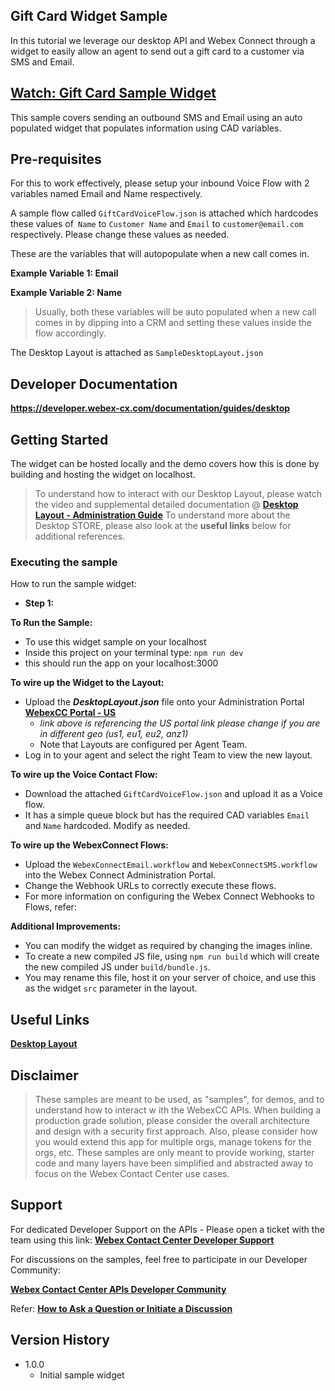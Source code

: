 ## Gift Card Widget Sample

In this tutorial we leverage our desktop API and Webex Connect through a widget to easily allow an agent to send out a gift card to a customer via SMS and Email.

## [Watch: Gift Card Sample Widget](https://app.vidcast.io/share/fbc138f2-34ff-4d2c-8351-f389d462f233)

This sample covers sending an outbound SMS and Email using an auto populated widget that populates information using CAD variables.

## Pre-requisites

For this to work effectively, please setup your inbound Voice Flow with 2 variables named Email and Name respectively.

A sample flow called `GiftCardVoiceFlow.json` is attached which hardcodes these values of` Name` to `Customer Name` and `Email` to `customer@email.com` respectively.
Please change these values as needed.

These are the variables that will autopopulate when a new call comes in.

**Example Variable 1: Email**

**Example Variable 2: Name**

> Usually, both these variables will be auto populated when a new call comes in by dipping into a CRM and setting these values inside the flow accordingly.

The Desktop Layout is attached as `SampleDesktopLayout.json`

## Developer Documentation

**https://developer.webex-cx.com/documentation/guides/desktop**

## Getting Started

The widget can be hosted locally and the demo covers how this is done by building and hosting the widget on localhost.

> To understand how to interact with our Desktop Layout, please watch the video and supplemental detailed documentation @ **[Desktop Layout - Administration Guide](https://www.cisco.com/c/en/us/td/docs/voice_ip_comm/cust_contact/contact_center/webexcc/SetupandAdministrationGuide_2/b_mp-release-2/b_cc-release-2_chapter_011.html#topic_8230815F4023699032326F948C3F1495)**
> To understand more about the Desktop STORE, please also look at the **useful links** below for additional references.

### Executing the sample

How to run the sample widget:

- **Step 1:**

**To Run the Sample:**

- To use this widget sample on your localhost
- Inside this project on your terminal type: `npm run dev`
- this should run the app on your localhost:3000

**To wire up the Widget to the Layout:**

- Upload the **_DesktopLayout.json_** file onto your Administration Portal **[WebexCC Portal - US](https://portal.wxcc-us1.cisco.com/portal/home.html#)**
  - _link above is referencing the US portal link please change if you are in different geo (us1, eu1, eu2, anz1)_
  - Note that Layouts are configured per Agent Team.
- Log in to your agent and select the right Team to view the new layout.

**To wire up the Voice Contact Flow:**

- Download the attached `GiftCardVoiceFlow.json` and upload it as a Voice flow.
- It has a simple queue block but has the required CAD variables `Email` and `Name` hardcoded. Modify as needed.

**To wire up the WebexConnect Flows:**

- Upload the `WebexConnectEmail.workflow` and `WebexConnectSMS.workflow` into the Webex Connect Administration Portal.
- Change the Webhook URLs to correctly execute these flows.
- For more information on configuring the Webex Connect Webhooks to Flows, refer:

**Additional Improvements:**

- You can modify the widget as required by changing the images inline.
- To create a new compiled JS file, using `npm run build` which will create the new compiled JS under `build/bundle.js`.
- You may rename this file, host it on your server of choice, and use this as the widget `src` parameter in the layout.

## Useful Links

**[Desktop Layout](https://www.cisco.com/c/en/us/td/docs/voice_ip_comm/cust_contact/contact_center/webexcc/SetupandAdministrationGuide_2/b_mp-release-2/b_cc-release-2_chapter_011.html#topic_8230815F4023699032326F948C3F1495)**

## Disclaimer

> These samples are meant to be used, as "samples", for demos, and to understand how to interact w
> ith the WebexCC APIs.
> When building a production grade solution, please consider the overall architecture and design with a security first approach.
> Also, please consider how you would extend this app for multiple orgs, manage tokens for the orgs, etc.
> These samples are only meant to provide working, starter code and many layers have been simplified and abstracted away to focus on the Webex Contact Center use cases.

## Support

For dedicated Developer Support on the APIs - Please open a ticket with the team using this link: **[Webex Contact Center Developer Support](https://developer.webex-cx.com/support)**

For discussions on the samples, feel free to participate in our Developer Community:

**[Webex Contact Center APIs Developer Community](https://community.cisco.com/t5/contact-center/bd-p/j-disc-dev-contact-center)**

Refer: **[How to Ask a Question or Initiate a Discussion](https://community.cisco.com/t5/contact-center/webex-contact-center-apis-developer-community-and-support/m-p/4558270)**

## Version History

- 1.0.0
  - Initial sample widget

